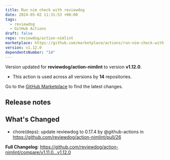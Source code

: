 ```yaml
---
title: Run nim check with reviewdog
date: 2024-05-02 11:31:53 +00:00
tags:
  - reviewdog
  - GitHub Actions
draft: false
repo: reviewdog/action-nimlint
marketplace: https://github.com/marketplace/actions/run-nim-check-with-reviewdog
version: v1.12.0
dependentsNumber: "14"
---
```



Version updated for **reviewdog/action-nimlint** to version **v1.12.0**.
- This action is used across all versions by **14** repositories.

Go to the [GitHub Marketplace](https://github.com/marketplace/actions/run-nim-check-with-reviewdog) to find the latest changes.

## Release notes

## What's Changed
* chore(deps): update reviewdog to 0.17.4 by @github-actions in https://github.com/reviewdog/action-nimlint/pull/26


**Full Changelog**: https://github.com/reviewdog/action-nimlint/compare/v1.11.0...v1.12.0
